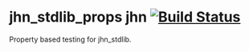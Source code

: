jhn_stdlib_props jhn [![Build Status](https://secure.travis-ci.org/JanHenryNystrom/jhn_stdlib_props.png)](http://travis-ci.org/JanHenryNystrom/jhn_stdlib_props)
================

Property based testing for jhn_stdlib.

